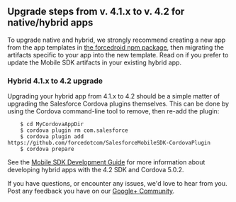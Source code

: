 ## Upgrade steps from v. 4.1.x to v. 4.2 for native/hybrid apps

To upgrade native and hybrid, we strongly recommend creating a new app from the app templates in [the forcedroid npm package](https://npmjs.org/package/forcedroid), then migrating the artifacts specific to your app into the new template. Read on if you prefer to update the Mobile SDK artifacts in your existing hybrid app.

### Hybrid 4.1.x to 4.2 upgrade

Upgrading your hybrid app from 4.1.x to 4.2 should be a simple matter of upgrading the Salesforce Cordova plugins themselves. This can be done by using the Cordova command-line tool to remove, then re-add the plugin:

        $ cd MyCordovaAppDir
        $ cordova plugin rm com.salesforce
        $ cordova plugin add https://github.com/forcedotcom/SalesforceMobileSDK-CordovaPlugin
        $ cordova prepare

See the [Mobile SDK Development Guide](https://github.com/forcedotcom/SalesforceMobileSDK-Shared/blob/master/doc/mobile_sdk.pdf?raw=true) for more information about developing hybrid apps with the 4.2 SDK and Cordova 5.0.2.

If you have questions, or encounter any issues, we'd love to hear from you. Post any feedback you have on our [Google+ Community](https://plus.google.com/communities/114225252149514546445).
